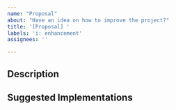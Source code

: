 ```yaml
---
name: "Proposal"
about: "Have an idea on how to improve the project?"
title: '[Proposal] '
labels: 'i: enhancement'
assignees: ''

---
```


<!-- Feel free to add a title to your proposal! -->

## Description

<!-- A short description of the objective your proposal wants to achieve. -->

## Suggested Implementations

<!-- If you have any ideas on how to implement your proposal give us a suggestion here! -->